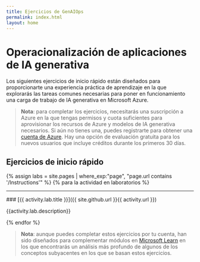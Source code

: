 ```yaml
---
title: Ejercicios de GenAIOps
permalink: index.html
layout: home
---
```


# Operacionalización de aplicaciones de IA generativa

Los siguientes ejercicios de inicio rápido están diseñados para proporcionarte una experiencia práctica de aprendizaje en la que explorarás las tareas comunes necesarias para poner en funcionamiento una carga de trabajo de IA generativa en Microsoft Azure.

> **Nota**: para completar los ejercicios, necesitarás una suscripción a Azure en la que tengas permisos y cuota suficientes para aprovisionar los recursos de Azure y modelos de IA generativa necesarios. Si aún no tienes una, puedes registrarte para obtener una [cuenta de Azure](https://azure.microsoft.com/free). Hay una opción de evaluación gratuita para los nuevos usuarios que incluye créditos durante los primeros 30 días.

## Ejercicios de inicio rápido

{% assign labs = site.pages | where_exp:"page", "page.url contains '/Instructions'" %} {% para la actividad en laboratorios %}
<hr>
### [{{ activity.lab.title }}]({{ site.github.url }}{{ activity.url }})

{{activity.lab.description}}

{% endfor %}

> **Nota**: aunque puedes completar estos ejercicios por tu cuenta, han sido diseñados para complementar módulos en [Microsoft Learn](https://learn.microsoft.com/training/paths/operationalize-gen-ai-apps/) en los que encontrarás un análisis más profundo de algunos de los conceptos subyacentes en los que se basan estos ejercicios.
